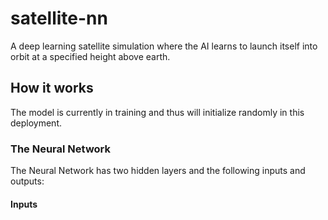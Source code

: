 # satellite-nn
A deep learning satellite simulation where the AI learns to launch itself into orbit at a specified height above earth.

## How it works
The model is currently in training and thus will initialize randomly in this deployment.
### The Neural Network
The Neural Network has two hidden layers and the following inputs and outputs:
#### Inputs
